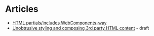 # Articles

 - [HTML partials/includes WebComponents-way](http://starcounter.io/html-partialsincludes-webcomponents-way/)
 - [Unobtrusive styling and composing 3rd party HTML content](WebComponents/unobtrusive-styling-and-composing-3rd-party-html-content.md) - draft
